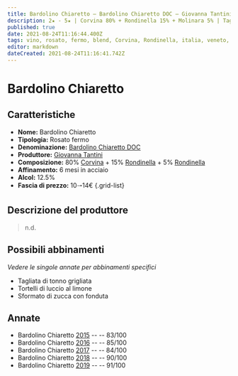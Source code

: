 ```yaml
---
title: Bardolino Chiaretto – Bardolino Chiaretto DOC – Giovanna Tantini – Veneto (IT) – 10🠒14€
description: 2★ - 5★ | Corvina 80% + Rondinella 15% + Molinara 5% | Tagliata di tonno grigliata – Tortelli di luccio al limone – Sformato di zucca con fonduta 
published: true
date: 2021-08-24T11:16:44.400Z
tags: vino, rosato, fermo, blend, Corvina, Rondinella, italia, veneto, Tagliata di tonno grigliata, Tortelli di luccio al limone, Sformato di zucca con fonduta, 10🠒14€, 5 stelle
editor: markdown
dateCreated: 2021-08-24T11:16:41.742Z
---
```


# Bardolino Chiaretto

## Caratteristiche
- **Nome:** Bardolino Chiaretto
- **Tipologia:** Rosato fermo
- **Denominazione:** [Bardolino Chiaretto DOC](/denominazioni/Italia/Veneto/DOC/Bardolino-Chiaretto)
- **Produttore:** [Giovanna Tantini](/produttori/Italia/Veneto/Giovanna-Tantini) 
- **Composizione:** 80% [Corvina](/vitigni/Italia/bacca-nera/corvina) + 15% [Rondinella](/vitigni/Italia/bacca-nera/rondinella) + 5% [Rondinella](/vitigni/Italia/bacca-nera/molinara)
- **Affinamento:** 6 mesi in acciaio
- **Alcol:** 12.5%
- **Fascia di prezzo:** 10🠒14€
{.grid-list}

## Descrizione del produttore

> n.d.


## Possibili abbinamenti
*Vedere le singole annate per abbinamenti specifici*

- Tagliata di tonno grigliata
- Tortelli di luccio al limone
- Sformato di zucca con fonduta

## Annate
- Bardolino Chiaretto [2015](vini/Italia/Veneto/Giovanna-Tantini/La-Rocca/2015) -- <span class="star-2"></span> -- 83/100
- Bardolino Chiaretto [2016](vini/Italia/Veneto/Giovanna-Tantini/La-Rocca/2016) -- <span class="star-3"></span> -- 85/100
- Bardolino Chiaretto [2017](vini/Italia/Veneto/Giovanna-Tantini/La-Rocca/2017) -- <span class="star-2"></span> -- 84/100 
- Bardolino Chiaretto [2018](vini/Italia/Veneto/Giovanna-Tantini/La-Rocca/2018) -- <span class="star-4"></span> -- 90/100
- Bardolino Chiaretto [2019](vini/Italia/Veneto/Giovanna-Tantini/La-Rocca/2019) -- <span class="star-5"></span> -- 91/100